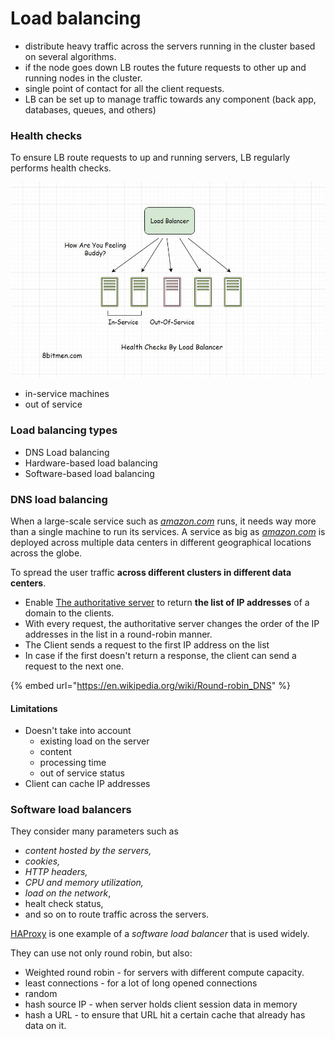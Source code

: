 # Load balancing

* distribute heavy traffic across the servers running in the cluster based on several algorithms.
* if the node goes down LB routes the future requests to other up and running nodes in the cluster.
* single point of contact for all the client requests.
* LB can be set up to manage traffic towards any component (back app, databases, queues, and others)



### Health checks

To ensure LB route requests to up and running servers, LB regularly performs health checks.

![](<../../.gitbook/assets/image (7).png>)

* in-service machines
* out of service



### Load balancing types

* DNS Load balancing
* Hardware-based load balancing
* Software-based load balancing

### DNS load balancing

When a large-scale service such as [_amazon.com_](http://amazon.com) runs, it needs way more than a single machine to run its services. A service as big as [_amazon.com_](http://amazon.com) is deployed across multiple data centers in different geographical locations across the globe.

To spread the user traffic **across different clusters in different data centers**.

* Enable [The authoritative server](../../web/dns.md) to return **the list of IP addresses** of a domain to the clients.
* With every request, the authoritative server changes the order of the IP addresses in the list in a round-robin manner.
* The Client sends a request to the first IP address on the list&#x20;
* In case if the first doesn't return a response, the client can send a request to the next one.&#x20;

{% embed url="https://en.wikipedia.org/wiki/Round-robin_DNS" %}

#### Limitations

* Doesn't take into account
  * existing load on the server
  * content
  * processing time
  * out of service status
* Client can cache IP addresses



### Software load balancers

They consider many parameters such as&#x20;

* _content hosted by the servers,_&#x20;
* _cookies,_&#x20;
* _HTTP headers,_&#x20;
* _CPU and memory utilization,_&#x20;
* _load on the network_,
* healt check status,
* and so on to route traffic across the servers.

[HAProxy](https://www.haproxy.com) is one example of a _software load balancer_ that is used widely.

They can use not only round robin, but also:

* Weighted round robin - for servers with different compute capacity.
* least connections - for a lot of long opened connections
* random
* hash source IP - when server holds client session data in memory
* hash a URL - to ensure that URL hit a certain cache that already has data on it.

